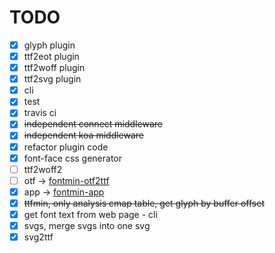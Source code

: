 TODO
===

- [x] glyph plugin
- [x] ttf2eot plugin
- [x] ttf2woff plugin
- [x] ttf2svg plugin
- [x] cli
- [x] test
- [x] travis ci
- [x] <del>independent connect middleware</del>
- [x] <del>independent koa middleware</del>
- [x] refactor plugin code 
- [x] font-face css generator
- [ ] ttf2woff2
- [ ] otf -> [fontmin-otf2ttf](https://github.com/junmer/fontmin-otf2ttf)
- [x] app -> [fontmin-app](https://github.com/ecomfe/fontmin-app)
- [x] <del>ttfmin, only analysis cmap table, get glyph by buffer offset</del>
- [x] get font text from web page - cli
- [x] svgs, merge svgs into one svg
- [x] svg2ttf
